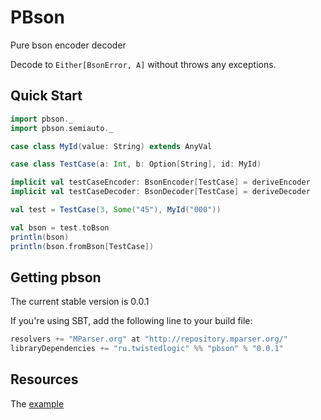 # PBson

Pure bson encoder decoder

Decode to ```Either[BsonError, A]``` without throws any exceptions.

## Quick Start

```scala
import pbson._
import pbson.semiauto._

case class MyId(value: String) extends AnyVal

case class TestCase(a: Int, b: Option[String], id: MyId)

implicit val testCaseEncoder: BsonEncoder[TestCase] = deriveEncoder
implicit val testCaseDecoder: BsonDecoder[TestCase] = deriveDecoder

val test = TestCase(3, Some("45"), MyId("000"))

val bson = test.toBson
println(bson)
println(bson.fromBson[TestCase])

```


## Getting pbson

The current stable version is 0.0.1

If you're using SBT, add the following line to your build file:

```scala
resolvers += "MParser.org" at "http://repository.mparser.org/"
libraryDependencies += "ru.twistedlogic" %% "pbson" % "0.0.1"
```

## Resources

The [example](https://github.com/EvgeneKiiski/pbson/blob/master/examples/src/main/scala/pbson/examples/FullExample.scala)


